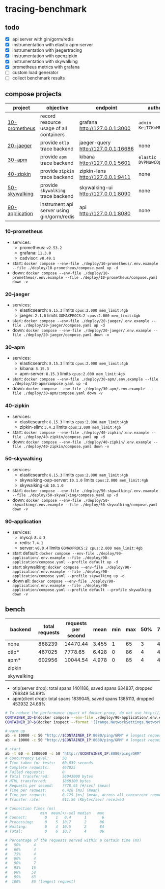 # tracing-benchmark

## todo
* [x] api server with gin/gorm/redis
* [x] instrumentation with elastic apm-server
* [x] instrumentation with jaegertracing
* [x] instrumentation with openzipkin
* [x] instrumentation with skywalking
* [x] prometheus metrics with grafana
* [ ] custom load generator
* [ ] collect benchmark results

## compose projects
| project                           | objective                                  | endpoint                            | authorization                    |
| --------------------------------- | ------------------------------------------ | ----------------------------------- | -------------------------------- |
| [10-prometheus](#10-prometheus)   | record resource usage of all containers    | grafana http://127.0.0.1:3000       | `admin` `KejTCKmMBIPxBm1m7h4f`   |
| [20-jaeger](#20-jaeger)           | provide `otlp` trace backend               | jaeger-query http://127.0.0.1:16686 | none                             |
| [30-apm](#30-apm)                 | provide `apm` trace backend                | kibana http://127.0.0.1:5601        | `elastic` `DVPMuwCOpH5iOPDFnjd5` |
| [40-zipkin](#40-zipkin)           | provide `zipkin` trace backend             | zipkin-lens http://127.0.0.1:9411   | none                             |
| [50-skywalking](#50-skywalking)   | provide `skywalking` trace backend         | skywalking-ui http://127.0.0.1:8090 | none                             |
| [90-application](#90-application) | instrument api server using gin/gorm/redis | api http://127.0.0.1:8080           | none                             |

### 10-prometheus
* services:
  * prometheus: `v2.53.2`
  * grafana: `11.3.0`
  * cadvisor: `v0.49.1`
* start: `docker compose --env-file ./deploy/10-prometheus/.env.example --file ./deploy/10-prometheus/compose.yaml up -d`
* down: `docker compose --env-file ./deploy/10-prometheus/.env.example --file ./deploy/10-prometheus/compose.yaml down -v`

### 20-jaeger
* services:
  * elasticsearch: `8.15.3` limits `cpus:2.000 mem_limit:4gb`
  * jaeger: `2.1.0` limits `GOMAXPROCS:2 cpus:2.000 mem_limit:4gb`
* start: `docker compose --env-file ./deploy/20-jaeger/.env.example --file ./deploy/20-jaeger/compose.yaml up -d`
* down: `docker compose --env-file ./deploy/20-jaeger/.env.example --file ./deploy/20-jaeger/compose.yaml down -v`

### 30-apm
* services:
  * elasticsearch: `8.15.3` limits `cpus:2.000 mem_limit:4gb`
  * kibana: `8.15.3`
  * apm-server: `8.15.3` limits `cpus:2.000 mem_limit:4gb`
* start: `docker compose --env-file ./deploy/30-apm/.env.example --file ./deploy/30-apm/compose.yaml up -d`
* down: `docker compose --env-file ./deploy/30-apm/.env.example --file ./deploy/30-apm/compose.yaml down -v`

### 40-zipkin
* services:
  * elasticsearch: `8.15.3` limits `cpus:2.000 mem_limit:4gb`
  * zipkin-slim: `3.4.2` limits `cpus:2.000 mem_limit:4gb`
* start: `docker compose --env-file ./deploy/40-zipkin/.env.example --file ./deploy/40-zipkin/compose.yaml up -d`
* down: `docker compose --env-file ./deploy/40-zipkin/.env.example --file ./deploy/40-zipkin/compose.yaml down -v`

### 50-skywalking
* services:
  * elasticsearch: `8.15.3` limits `cpus:2.000 mem_limit:4gb`
  * skywalking-oap-server: `10.1.0` limits `cpus:2.000 mem_limit:4gb`
  * skywalking-ui: `10.1.0`
* start: `docker compose --env-file ./deploy/50-skywalking/.env.example --file ./deploy/50-skywalking/compose.yaml up -d`
* down: `docker compose --env-file ./deploy/50-skywalking/.env.example --file ./deploy/50-skywalking/compose.yaml down -v`

### 90-application
* services:
  * mysql: `8.4.3`
  * redis: `7.4.1`
  * server: `v0.0.4` limits `GOMAXPROCS:2 cpus:2.000 mem_limit:4gb`
* start default: `docker compose --env-file ./deploy/90-application/.env.example --file ./deploy/90-application/compose.yaml --profile default up -d`
* start skywalking: `docker compose --env-file ./deploy/90-application/.env.example --file ./deploy/90-application/compose.yaml --profile skywalking up -d`
* down all: `docker compose --env-file ./deploy/90-application/.env.example --file ./deploy/90-application/compose.yaml --profile default --profile skywalking down -v`

## bench
| backend    | total requests | requests per second | mean  | min | max | 50% | 75% | 90% | 95% | 99% |
| ---------- | -------------- | ------------------- | ----- | --- | --- | --- | --- | --- | --- | --- |
| none       | 868239         | 14470.44            | 3.455 | 1   | 65  | 3   | 4   | 4   | 4   | 4   |
| otlp*      | 467025         | 7778.65             | 6.428 | 0   | 86  | 4   | 4   | 7   | 16  | 63  |
| apm*       | 602956         | 10044.54            | 4.978 | 0   | 85  | 4   | 4   | 5   | 6   | 53  |
| zipkin     |                |                     |       |     |     |     |     |     |     |     |
| skywalking |                |                     |       |     |     |     |     |     |     |     |

* otlp(server drop): total spans 1401186, saved spans 634837, dropped 766349 54.69%
* apm(client drop): total spans 1839045, saved spans 1385113, dropped 453932 24.68%

```sh
# To reduce the performance impact of docker-proxy, do not use http://127.0.0.1:8080 in benchmark.
CONTAINER_ID=$(docker compose --env-file ./deploy/90-application/.env.example --file ./deploy/90-application/compose.yaml ps --quiet server | head -n1)
CONTAINER_IP=$(docker inspect --format '{{range.NetworkSettings.Networks}}{{.IPAddress}}{{end}}' $CONTAINER_ID | head -n1)

# warm up
ab -n 10000 -c 50 "http://$CONTAINER_IP:8080/ping/GRM" # longest request 80 ms
ab -n 10000 -c 50 "http://$CONTAINER_IP:8080/ping/GRM" # longest request 24 ms

# start
ab -t 60 -n 1000000 -c 50 "http://$CONTAINER_IP:8080/ping/GRM"
# Concurrency Level:      50
# Time taken for tests:   60.039 seconds
# Complete requests:      467025
# Failed requests:        0
# Total transferred:      56043000 bytes
# HTML transferred:       1868100 bytes
# Requests per second:    7778.65 [#/sec] (mean)
# Time per request:       6.428 [ms] (mean)
# Time per request:       0.129 [ms] (mean, across all concurrent requests)
# Transfer rate:          911.56 [Kbytes/sec] received

# Connection Times (ms)
#               min  mean[+/-sd] median   max
# Connect:        0    1   0.4      1       6
# Processing:     0    5  10.7      2      86
# Waiting:        0    4  10.5      2      84
# Total:          0    6  10.7      4      86

# Percentage of the requests served within a certain time (ms)
#   50%      4
#   66%      4
#   75%      4
#   80%      4
#   90%      7
#   95%     16
#   98%     58
#   99%     63
#  100%     86 (longest request)
```
